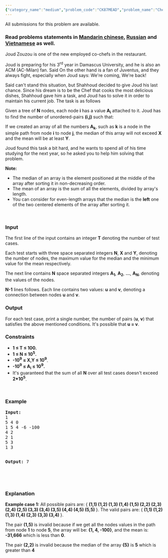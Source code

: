 ```yaml
---
{"category_name":"medium","problem_code":"CK87MEAD","problem_name":"Chef and Math Test","languages_supported":{"0":"ADA","1":"ASM","2":"BASH","3":"BF","4":"C","5":"C99 strict","6":"CAML","7":"CLOJ","8":"CLPS","9":"COB","10":"CPP 4.3.2","11":"CPP 6.3","12":"CPP14","13":"CS2","14":"D","15":"ERL","16":"FORT","17":"FS","18":"GO","19":"HASK","20":"ICK","21":"ICON","22":"JAVA","23":"JS","24":"kotlin","25":"LISP clisp","26":"LISP sbcl","27":"LUA","28":"NEM","29":"NICE","30":"NODEJS","31":"PAS fpc","32":"PAS gpc","33":"PERL","34":"PERL6","35":"PHP","36":"PIKE","37":"PRLG","38":"PYPY","39":"PYTH","40":"PYTH 3.5","41":"RUBY","42":"rust","43":"SCALA","44":"SCM chicken","45":"SCM guile","46":"SCM qobi","47":"ST","48":"swift","49":"TCL","50":"TEXT","51":"WSPC"},"max_timelimit":3,"source_sizelimit":50000,"problem_author":"mhammad1","problem_tester":"kingofnumbers","date_added":"20-10-2017","tags":{"0":"centroid","1":"cook87","2":"fenwick","3":"line","4":"medium","5":"mhammad1","6":"mhammad1"},"time":{"view_start_date":1508697000,"submit_start_date":1508697000,"visible_start_date":1508697000,"end_date":1735669800},"layout":"problem"}
---
```

<span class="solution-visible-txt">All submissions for this problem are available.</span><h3>Read problems statements in <a target="_blank" 
href="http://www.codechef.com/download/translated/COOK87/mandarin/CK87MEAD.pdf">Mandarin chinese</a>, <a target="_blank" 
href="http://www.codechef.com/download/translated/COOK87/russian/CK87MEAD.pdf">Russian</a> and <a target="_blank" 
href="http://www.codechef.com/download/translated/COOK87/vietnamese/CK87MEAD.pdf">Vietnamese</a> as well.</h3>

<p>Joud Zouzou is one of the new employed co-chefs in the restaurant.</p>

<p>Joud is preparing for his 3<sup>rd</sup> year in Damascus University, and he is also an ACM (AC-Milan) fan. Said On the other hand is a fan of Juventus, and they always fight, especially when Joud says: We're coming, We're back!</p>

<p>Said can't stand this situation, but Shahhoud decided to give Joud his last chance. Since his dream is to be the Chef that cooks the most delicious dishes, Shahhoud gave him a task, and Joud has to solve it in order to maintain his current job. The task is as follows</p>

<p>Given a tree of <b>N</b> nodes, each node <b>i</b> has a value <b>A<sub>i</sub></b> attached to it. Joud has to find the number of unordered-pairs <b>(i,j)</b> such that:</p>

<p>If we created an array of all the numbers <b>A<sub>k</sub></b>, such as <b>k</b> is a node in the simple path from node <b>i</b> to node <b>j</b>, the median of this array will not exceed <b>X</b> and the mean will be at least <b>Y</b>.</p>

<p>Joud found this task a bit hard, and he wants to spend all of his time studying for the next year, so he asked you to help him solving that problem.</p>

<p><b>Note:</b></p>

<ul>
<li>The median of an array is the element positioned at the middle of the array after sorting it in non-decreasing order.</li>
<li>The mean of an array is the sum of all the elements, divided by array's length.</li>
<li>You can consider for even-length arrays that the median is the <b>left</b> one of the two centered elements of the array after sorting it.</li>
</ul>
<p> </p>


<h3>Input</h3>
<p>The first line of the input contains an integer <b>T</b> denoting the number of test cases.</p>

<p>Each test starts with three space separated integers <b>N</b>, <b>X</b> and <b>Y</b>, denoting the number of nodes, the maximum value for the median and the minimum value for the mean respectively.</p>

<p>The next line contains <b>N</b> space separated integers <b>A<sub>1</sub></b>, <b>A<sub>2</sub></b>,  <b>...</b>, <b>A<sub>N</sub></b>, denoting the values of the nodes.</p>

<p><b>N-1</b> lines follows. Each line contains two values: <b>u</b> and <b>v</b>, denoting a connection between nodes <b>u</b> and <b>v</b>.</p>

<h3>Output</h3>
<p>For each test case, print a single number, the number of pairs (<b>u</b>, <b>v</b>) that satisfies the above mentioned conditions.
It's possible that <b>u = v</b>.</p>


<h3>Constraints</h3>
<ul>
<li><b>1 ≤ T ≤ 100.</b></li>
<li><b>1 ≤ N ≤ 10<sup>5</sup>.</b></li>
<li><b>-10<sup>9</sup> ≤ X,Y ≤ 10<sup>9</sup></b>.</li>
<li><b>-10<sup>9</sup> ≤ A<sub>i</sub> ≤ 10<sup>9</sup>.</b></li>
<li>It's guaranteed that the sum of all <b>N</b> over all test cases doesn't exceed <b>2*10<sup>5</sup></b>.</li>
</ul>
<p> </p>
<h3>Example</h3>
<pre><b>Input:</b>
1
5 4 0
1 5 4 -6 -100
4 2
2 1
5 3
1 3

<b>Output:</b>
7

</pre>
<p> </p>
<h3>Explanation</h3>
<p><b>Example case 1:</b> All possible pairs are: { <b> (1,1) (1,2) (1,3) (1,4) (1,5) (2,2) (2,3) (2,4) (2,5) (3,3) (3,4) (3,5) (4,4) (4,5) (5,5) </b> }.
The valid pairs are: { <b> (1,1) (1,2) (1,3) (1,4) (2,3) (3,3) (3,4) </b> }.</p>

<p>The pair <b>(1,5)</b> is invalid because if we get all the nodes values in the path from node <b>1</b> to node <b>5</b>, the array will be: <b>{1, 4, -100}</b>, and the mean is: <b>-31,666</b> which is less than <b>0</b>.</p>

<p>The pair <b>(2,2)</b> is invalid because the median of the array <b>{5}</b> is <b>5</b> which is greater than <b>4</b> </p>
